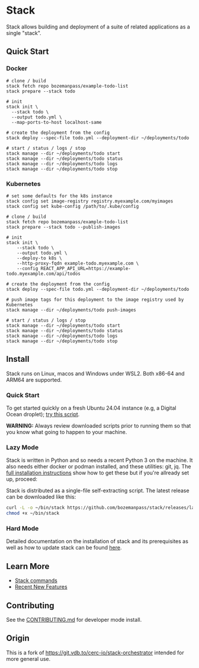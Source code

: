 # Stack

Stack allows building and deployment of a suite of related applications as a single "stack".

## Quick Start

### Docker

```
# clone / build
stack fetch repo bozemanpass/example-todo-list
stack prepare --stack todo

# init
stack init \
  --stack todo \
  --output todo.yml \
  --map-ports-to-host localhost-same

# create the deployment from the config
stack deploy --spec-file todo.yml --deployment-dir ~/deployments/todo

# start / status / logs / stop
stack manage --dir ~/deployments/todo start
stack manage --dir ~/deployments/todo status
stack manage --dir ~/deployments/todo logs
stack manage --dir ~/deployments/todo stop
```

### Kubernetes

```
# set some defaults for the k8s instance
stack config set image-registry registry.myexample.com/myimages
stack config set kube-config /path/to/.kube/config

# clone / build
stack fetch repo bozemanpass/example-todo-list
stack prepare --stack todo --publish-images

# init
stack init \
    --stack todo \
    --output todo.yml \
    --deploy-to k8s \
    --http-proxy-fqdn example-todo.myexample.com \
    --config REACT_APP_API_URL=https://example-todo.myexample.com/api/todos

# create the deployment from the config
stack deploy --spec-file todo.yml --deployment-dir ~/deployments/todo

# push image tags for this deployment to the image registry used by Kubernetes
stack manage --dir ~/deployments/todo push-images

# start / status / logs / stop
stack manage --dir ~/deployments/todo start
stack manage --dir ~/deployments/todo status
stack manage --dir ~/deployments/todo logs
stack manage --dir ~/deployments/todo stop
```

## Install

Stack runs on Linux, macos and Windows under WSL2. Both x86-64 and ARM64 are supported.

### Quick Start
To get started quickly on a fresh Ubuntu 24.04 instance (e.g, a Digital Ocean droplet); [try this script](./scripts/quick-install-linux.sh).

**WARNING:** Always review downloaded scripts prior to running them so that you know what going to happen to your machine.

### Lazy Mode
Stack is written in Python and so needs a recent Python 3 on the machine. It also needs either docker or podman installed, and these utilities: git, jq. The [full installation instructions](./docs/install.md) show how to get these but if you're allready set up, proceed:

Stack is distributed as a single-file self-extracting script. The latest release can be downloaded like this:
```bash
curl -L -o ~/bin/stack https://github.com/bozemanpass/stack/releases/latest/download/stack
chmod +x ~/bin/stack
```
### Hard Mode
Detailed documentation on the installation of stack and its prerequisites as well as how to update stack can be found [here](./docs/install.md).
## Learn More
 - [Stack commands](./docs/cli.md)
 - [Recent New Features](./docs/recent-features.md)
## Contributing

See the [CONTRIBUTING.md](/docs/CONTRIBUTING.md) for developer mode install.

## Origin

This is a fork of https://git.vdb.to/cerc-io/stack-orchestrator intended for more general use.
